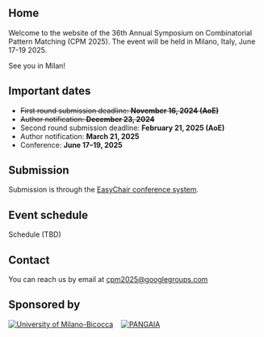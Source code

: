 ## Home

Welcome to the website of the 36th Annual Symposium on Combinatorial Pattern Matching (CPM 2025).
The event will be held in Milano, Italy, June 17-19 2025.

See you in Milan!


## Important dates

*  ~~First round submission deadline: **November 16, 2024 (AoE)**~~
*  ~~Author notification: **December 23, 2024**~~
*  Second round submission deadline: **February 21, 2025 (AoE)**
*  Author notification: **March 21, 2025**
*  Conference: **June 17–19, 2025**

## Submission

Submission is through the [EasyChair conference system](https://easychair.org/conferences/?conf=cpm2025).

## Event schedule

Schedule (TBD)

## Contact

You can reach us by email at cpm2025@googlegroups.com

## Sponsored by

[![University of Milano-Bicocca](unimib.png)](https://www.unimib.it) &nbsp;&nbsp; [![PANGAIA](pangaia-logo-trimmed.png)](https://www.pangenome.eu)
